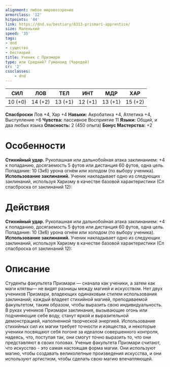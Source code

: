 ```yaml
---
alignment: любое мировоззрение
armorclass: '12'
hitpoints: '44'
link: https://dnd.su/bestiary/8313-prismari-apprentice/
size: Маленький
speed: '35'
tags:
- dnd
- существо
- бестиарий
title: Ученик с Призмари
type: или Средний? Гуманоид (Чародей)
cr: '2'
cssclasses:
    - dnd
---
```



| СИЛ | ЛОВ | ТЕЛ | ИНТ | МДР | ХАР |
|---|---|---|---|---|---|
| 10 (+0) | 14 (+2) | 13 (+1) | 12 (+1) | 13 (+1) | 15 (+2) |
**Спасброски** Лов +4, Хар +4
**Навыки:** Акробатика +4, Атлетика +4, Выступление +6
**Чувства:** пассивное Восприятие 11
**Языки:** Общий, и два любых языка
**Опасность:** 2 (450 опыта)
**Бонус Мастерства:** +2


# Особенности
**Стихийный удар.** Рукопашная или дальнобойная атака заклинанием: +4 к попаданию, досягаемость 5 футов или дистанция 60 футов, одна цель. Попадание: 10 (3к6) урона огнём или холодом (по выбору ученика).
**Использование заклинаний.** Ученик накладывает одно из следующих заклинаний, используя Харизму в качестве базовой характеристики (Сл спасброска от заклинаний 12):


# Действия
**Стихийный удар.** Рукопашная или дальнобойная атака заклинанием: +4 к попаданию, досягаемость 5 футов или дистанция 60 футов, одна цель. Попадание: 10 (3к6) урона огнём или холодом (по выбору ученика).
**Использование заклинаний.** Ученик накладывает одно из следующих заклинаний, используя Харизму в качестве базовой характеристики (Сл спасброска от заклинаний 12):


# Описание
Студенты факультета Призмари — сначала как ученики, а затем как маги клятвы— не видят разницы между магией и искусством. Нет двух учеников Призмари, владеющих одинаковым стилем использования заклинаний; каждый владеет стихийной магией, преподаваемой факультетом, таким образом, чтобы выразить свою индивидуальность. В руках учеников Призмари заклинания, вызывающие огонь или подчиняющие себе воду, станут яркой и выразительной демонстрацией, наполненной творческой энергией. Использование стихийных сил их магии требует точности и изящества, и некоторые ученики посвящают себя погоне за идеалом совершенного контроля, надеясь, что, поступая так, они смогут точно выразить то, что они представляют в своих головах.  Ученые факультета Призмари считают, что искусство - это самая настоящая форма магии. Они используют магию, чтобы создавать великолепные произведения искусства, и они используют артистизм, чтобы сделать свою магию впечатляющей.